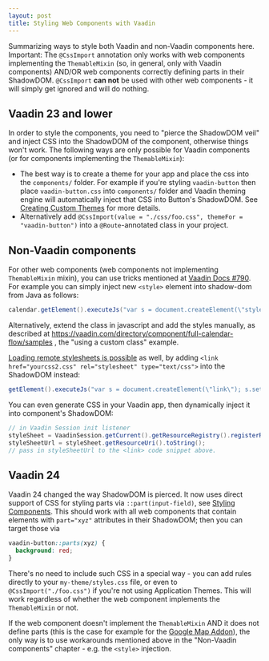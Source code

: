 ```yaml
---
layout: post
title: Styling Web Components with Vaadin
---
```


Summarizing ways to style both Vaadin and non-Vaadin components here. Important: The `@CssImport` annotation
only works with web components implementing the `ThemableMixin` (so, in general, only with Vaadin components)
AND/OR web components correctly defining parts in their ShadowDOM.
`@CssImport` **can not** be used with other web components - it will simply get ignored and will do nothing.

## Vaadin 23 and lower

In order to style the components, you need to "pierce the ShadowDOM veil" and inject
CSS into the ShadowDOM of the component, otherwise things won't work. The following ways are only possible
for Vaadin components (or for components implementing the `ThemableMixin`):

* The best way is to create a theme for your app and place the css into the `components/` folder.
  For example if you're styling `vaadin-button` then place `vaadin-button.css` into `components/` folder
  and Vaadin theming engine will automatically inject that CSS into Button's ShadowDOM.
  See [Creating Custom Themes](https://vaadin.com/docs/v23/styling/custom-theme/creating-custom-theme) for more details.
* Alternatively add `@CssImport(value = "./css/foo.css", themeFor = "vaadin-button")` into a `@Route`-annotated class in your project.

## Non-Vaadin components

For other web components (web components not implementing `ThemableMixin` mixin), you can use tricks mentioned at [Vaadin Docs #790](https://github.com/vaadin/docs/issues/790).
For example you can simply inject new `<style>` element into shadow-dom from Java as follows:
```java
calendar.getElement().executeJs("var s = document.createElement(\"style\"); s.textContent = $0; this.shadowRoot.appendChild(s);", ".fc-timegrid-slots { background: red }");
```
Alternatively, extend the class in javascript and add the styles manually, as described at https://vaadin.com/directory/component/full-calendar-flow/samples , the "using a custom class" example.

[Loading remote stylesheets is possible](https://stackoverflow.com/a/48202255/377320) as well, by adding `<link href="yourcss2.css" rel="stylesheet" type="text/css">` into
the ShadowDOM instead:
```java
getElement().executeJs("var s = document.createElement(\"link\"); s.setAttribute(\"rel\", \"stylesheet\"); s.setAttribute(\"type\", \"text/css\"); s.setAttribute(\"href\", $0); this.shadowRoot.appendChild(s);", "https://foo.bar");
```
You can even generate CSS in your Vaadin app, then dynamically inject it into component's ShadowDOM:
```java
// in Vaadin Session init listener
styleSheet = VaadinSession.getCurrent().getResourceRegistry().registerResource(new StreamResource("dynamic-styles.css", () -> new ByteArrayInputStream(styleSheetContent.getBytes())));
styleSheetUrl = styleSheet.getResourceUri().toString();
// pass in styleSheetUrl to the <link> code snippet above.
```

## Vaadin 24

Vaadin 24 changed the way ShadowDOM is pierced. It now uses direct support of CSS for styling parts via
`::part(input-field)`, see [Styling Components](https://vaadin.com/docs/latest/styling/styling-components).
This should work with all web components that contain elements with `part="xyz"` attributes in their ShadowDOM;
then you can target those via

```css
vaadin-button::parts(xyz) {
  background: red;
}
```

There's no need to include such CSS in a special way - you can add rules directly to your `my-theme/styles.css`
file, or even to `@CssImport("./foo.css")` if you're not using Application Themes.
This will work regardless of whether the web component implements the `ThemableMixin` or not.

If the web component doesn't implement the `ThemableMixin` AND it does not define parts (this is the case for example for the
[Google Map Addon](https://github.com/FlowingCode/GoogleMapsAddon)), the only way is to use workarounds
mentioned above in the "Non-Vaadin components" chapter - e.g. the `<style>` injection.
